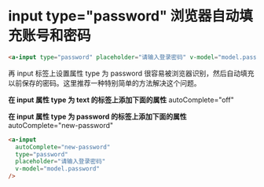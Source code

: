 # input type="password" 浏览器自动填充账号和密码

```html
<a-input type="password" placeholder="请输入登录密码" v-model="model.password" />
```

再 input 标签上设置属性 type 为 password 很容易被浏览器识别，然后自动填充以前保存的密码。这里推荐一种特别简单的方法解决这个问题。

**在 input 属性 type 为 text 的标签上添加下面的属性**
autoComplete="off"

**在 input 属性 type 为 password 的标签上添加下面的属性**
autoComplete="new-password"

```html
<a-input
  autoComplete="new-password"
  type="password"
  placeholder="请输入登录密码"
  v-model="model.password"
/>
```
